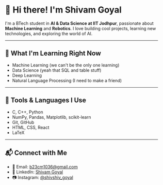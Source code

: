 # 👋 Hi there! I'm Shivam Goyal

I'm a BTech student in **AI & Data Science at IIT Jodhpur**, passionate about **Machine Learning** and **Robotics**. I love building cool projects, learning new technologies, and exploring the world of AI.

---

## 🧠 What I'm Learning Right Now

- Machine Learning (we can't be the only one learning) 
- Data Science (yeah that SQL and table stuff)
- Deep Learning
- Natural Language Processing (I need to make a friend)

---

## 🧰 Tools & Languages I Use

- C, C++, Python
- NumPy, Pandas, Matplotlib, scikit-learn  
- Git, GitHub  
- HTML, CSS, React  
- LaTeX  

---

## 📬 Connect with Me

- 📧 Email: [b23cm1036@gmail.com](mailto:b23cm1036@gmail.com)  
- 💼 LinkedIn: [Shivam Goyal](https://linkedin.com/in/shivam-goyal-85b63928a)  
- 📷 Instagram: [@shivshiv_goyal](https://instagram.com/shivshiv_goyal)  
